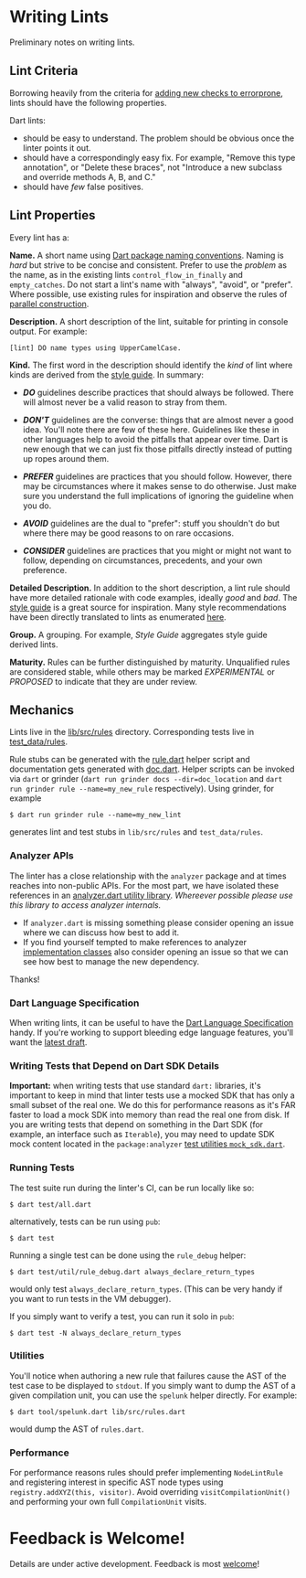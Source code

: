 # Writing Lints

Preliminary notes on writing lints.

## Lint Criteria

Borrowing heavily from the criteria for [adding new checks to errorprone],
lints should have the following properties.

Dart lints:

* should be easy to understand.  The problem should be obvious once the linter
  points it out.
* should have a correspondingly easy fix.  For example, "Remove this type
  annotation", or "Delete these braces", not "Introduce a new subclass and
  override methods A, B, and C."
* should have *few* false positives.

## Lint Properties

Every lint has a:

**Name.** A short name using [Dart package naming conventions].  Naming is
*hard* but strive to be concise and consistent.  Prefer to use the _problem_ as
the name, as in the existing lints `control_flow_in_finally` and
`empty_catches`.  Do not start a lint's name with "always", "avoid", or
"prefer".  Where possible, use existing rules for inspiration and observe the
rules of [parallel construction].

**Description.** A short description of the lint, suitable for printing in
console output.  For example:

```
[lint] DO name types using UpperCamelCase.
```

**Kind.** The first word in the description should identify the *kind* of lint
where kinds are derived from the [style guide]. In summary:

* ***DO*** guidelines describe practices that should always be followed.  There
will almost never be a valid reason to stray from them.

* ***DON'T*** guidelines are the converse: things that are almost never a good
idea.  You'll note there are few of these here.  Guidelines like these in other
languages help to avoid the pitfalls that appear over time.  Dart is new enough
that we can just fix those pitfalls directly instead of putting up ropes around
them.

* ***PREFER*** guidelines are practices that you should follow.  However, there
may be circumstances where it makes sense to do otherwise.  Just make sure you
understand the full implications of ignoring the guideline when you do.

* ***AVOID*** guidelines are the dual to "prefer": stuff you shouldn't do but
where there may be good reasons to on rare occasions.

* ***CONSIDER*** guidelines are practices that you might or might not want to
follow, depending on circumstances, precedents, and your own preference.

**Detailed Description.** In addition to the short description, a lint rule
should have more detailed rationale with code examples, ideally *good* and
*bad*.  The [style guide] is a great source for inspiration.  Many style
recommendations have been directly translated to lints as enumerated
[here][lints].

**Group.**  A grouping.  For example, *Style Guide* aggregates style guide
derived lints.

**Maturity.** Rules can be further distinguished by maturity.  Unqualified rules
are considered stable, while others may be marked *EXPERIMENTAL* or *PROPOSED*
to indicate that they are under review.

## Mechanics

Lints live in the [lib/src/rules] directory. Corresponding tests live in
[test_data/rules]. 

Rule stubs can be generated with the [rule.dart] helper script and documentation
gets generated with [doc.dart].  Helper scripts can be invoked via `dart` or
grinder (`dart run grinder docs --dir=doc_location` and
`dart run grinder rule --name=my_new_rule` respectively).  Using grinder, for
example

    $ dart run grinder rule --name=my_new_lint
    
generates lint and test stubs in `lib/src/rules` and `test_data/rules`.

### Analyzer APIs

The linter has a close relationship with the `analyzer` package and at times
reaches into non-public APIs.  For the most part, we have isolated these
references in an [analyzer.dart utility library].  *Whereever possible please
use this library to access analyzer internals.*  

  * If `analyzer.dart` is missing something please consider opening an issue
    where we can discuss how best to add it. 
  * If you find yourself tempted to make references to analyzer
    [implementation classes][implementation_imports] also consider opening an
    issue so that we can see how best to manage the new dependency.
  
Thanks!

### Dart Language Specification

When writing lints, it can be useful to have the [Dart Language Specification]
handy.  If you're working to support bleeding edge language features, you'll
want the [latest draft][draft language spec]. 

### Writing Tests that Depend on Dart SDK Details

**Important:** when writing tests that use standard `dart:` libraries, it's
important to keep in mind that linter tests use a mocked SDK that has only a
small subset of the real one.  We do this for performance reasons as it's FAR
faster to load a mock SDK into memory than read the real one from disk.  If you
are writing tests that depend on something in the Dart SDK (for example, an
interface such as `Iterable`), you may need to update SDK mock content located
in the `package:analyzer` [test utilities `mock_sdk.dart`][mock_sdk.dart].

### Running Tests

The test suite run during the linter's CI, can be run locally like so:

    $ dart test/all.dart

alternatively, tests can be run using `pub`:

    $ dart test
    
Running a single test can be done using the `rule_debug` helper:

    $ dart test/util/rule_debug.dart always_declare_return_types
    
would only test `always_declare_return_types`.  (This can be very handy if you
want to run tests in the VM debugger).

If you simply want to verify a test, you can run it solo in `pub`:

    $ dart test -N always_declare_return_types

### Utilities

You'll notice when authoring a new rule that failures cause the AST of the test
case to be displayed to `stdout`.  If you simply want to dump the AST of a given
compilation unit, you can use the `spelunk` helper directly.  For example:

    $ dart tool/spelunk.dart lib/src/rules.dart
    
would dump the AST of `rules.dart`.

### Performance

For performance reasons rules should prefer implementing `NodeLintRule` and
registering interest in specific AST node types using
`registry.addXYZ(this, visitor)`.  Avoid overriding `visitCompilationUnit()` and
performing your own full `CompilationUnit` visits.

# Feedback is Welcome!

Details are under active development.  Feedback is most [welcome][issues]!

[adding new checks to errorprone]: https://github.com/google/error-prone/wiki/Criteria-for-new-checks
[Dart package naming conventions]: https://dart.dev/tools/pub/pubspec#name
[parallel construction]: https://en.wikipedia.org/wiki/Parallelism_(grammar)
[style guide]: https://dart.dev/guides/language/effective-dart/style/
[lints]: https://dart-lang.github.io/linter/lints/
[lib/src/rules]: https://github.com/dart-lang/linter/tree/main/lib/src/rules
[test_data/rules]: https://github.com/dart-lang/linter/tree/main/test_data/rules
[rule.dart]: https://github.com/dart-lang/linter/blob/main/tool/rule.dart
[doc.dart]: https://github.com/dart-lang/linter/blob/main/tool/doc.dart
[analyzer.dart utility library]: https://github.com/dart-lang/linter/blob/main/lib/src/analyzer.dart
[implementation_imports]: https://dart-lang.github.io/linter/lints/implementation_imports.html
[Dart Language Specification]: https://dart.dev/guides/language/spec
[draft language spec]: https://spec.dart.dev/DartLangSpecDraft.pdf
[mock_sdk.dart]: https://github.com/dart-lang/sdk/blob/main/pkg/analyzer/lib/src/test_utilities/mock_sdk.dart
[issues]: https://github.com/dart-lang/linter/issues